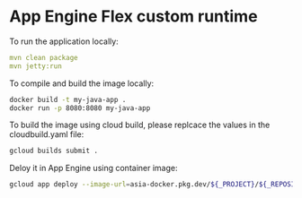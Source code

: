 # App Engine Flex custom runtime

To run the application locally:

```yaml
mvn clean package
mvn jetty:run
```

To compile and build the image locally:

```sh
docker build -t my-java-app .
docker run -p 8080:8080 my-java-app
```

To build the image using cloud build, please replcace the values in the cloudbuild.yaml file:

```sh
gcloud builds submit .
```

Deloy it in App Engine using container image:

```sh
gcloud app deploy --image-url=asia-docker.pkg.dev/${_PROJECT}/${_REPOSITORY}/my-java-app:v1
```
